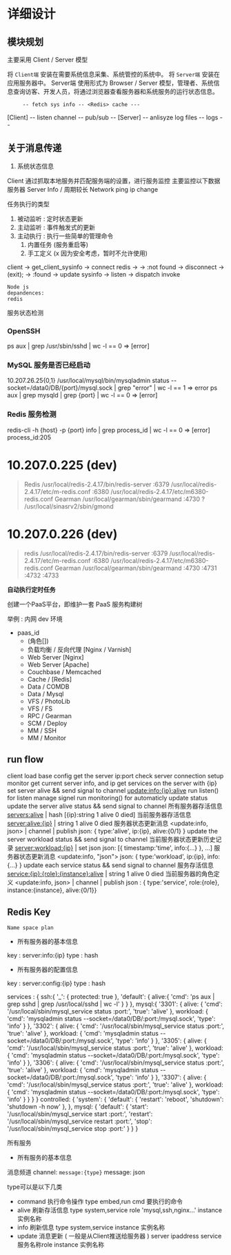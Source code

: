 # 详细设计


## 模块规划

主要采用 Client / Server 模型

将 `Client端` 安装在需要系统信息采集、系统管控的系统中。
将 `Server端` 安装在应用服务器中。
Server端 使用形式为 Browser / Server 模型，管理者、系统信息查询访客、开发人员，将通过浏览器查看服务器和系统服务的运行状态信息。

         -- fetch sys info -- <Redis> cache ---
[Client] -- listen channel -- <Redis> pub/sub -- [Server]
         -- anlisyze log files -- <MySql> logs --
	
## 关于消息传递

1. 系统状态信息

Client 通过抓取本地服务并匹配服务端的设置，进行服务监控
主要监控以下数据
服务器
Server Info / 周期较长
Network
	ping
	ip change


任务执行的类型
1. 被动监听 : 定时状态更新
2. 主动监听 : 事件触发式的更新
3. 主动执行 : 执行一些简单的管理命令
	1. 内置任务 (服务重启等)
	2. 手工定义 (x 因为安全考虑，暂时不允许使用)

client -> get_client_sysinfo -> connect redis -> <match sysinfo>
-> :not found -> disconnect -> (exit);
-> :found -> update sysinfo -> listen -> dispatch invoke


```
Node js 
depandences:
redis
```


服务状态检测
### OpenSSH
ps aux | grep /usr/sbin/sshd | wc -l == 0 => [error]

### MySQL 服务是否已经启动
10.207.26.25{0,1}
/usr/local/mysql/bin/mysqladmin status --socket=/data0/DB/{port}/mysql.sock | grep "error" | wc -l == 1 => error
ps aux | grep mysqld | grep {port} | wc -l == 0 => [error]


### Redis 服务检测
redis-cli -h {host} -p {port} info | grep process_id | wc -l == 0 => [error]
process_id:205



# 10.207.0.225 (dev)
>	Redis
/usr/local/redis-2.4.17/bin/redis-server
	:6379 /usr/local/redis-2.4.17/etc/m-redis.conf
	:6380 /usr/local/redis-2.4.17/etc/m6380-redis.conf
>	Gearman
/usr/local/gearman/sbin/gearmand
	:4730 
>	?
/usr/local/sinasrv2/sbin/gmond

# 10.207.0.226 (dev)
>	redis
/usr/local/redis-2.4.17/bin/redis-server
	:6379 /usr/local/redis-2.4.17/etc/m-redis.conf
	:6380 /usr/local/redis-2.4.17/etc/m6380-redis.conf
>	Gearman
/usr/local/gearman/sbin/gearmand
	:4730 
	:4731 
	:4732 
	:4733



__自动执行定时任务__




创建一个PaaS平台，即维护一套 PaaS 服务构建树

举例 : 内网 dev 环境

* paas_id
	* (角色[])
	* 负载均衡 / 反向代理 [Nginx / Varnish]
	* Web Server [Nginx]
	* Web Server [Apache]
	* Couchbase / Memcached
	* Cache / [Redis]
	* Data / COMDB
	* Data / Mysql
	* VFS / PhotoLib
	* VFS / FS
	* RPC / Gearman
	* SCM / Deploy
	* MM / SSH
	* MM / Monitor


## run flow

client
load base config
	get the server ip:port
	check server connection
setup monitor
	get current server info, and ip
	get services on the server with {ip}
	set server alive && send signal to channel <update:info:{ip}:alive>
	run listen() for listen manage signel
	run monitoring() for automaticly update status
		update the server alive status && send signal to channel
			所有服务器存活信息 <servers:alive> | hash [{ip}:string 1 alive 0 died]
			当前服务器存活信息 <server:alive:{ip}> | string 1 alive 0 died
			服务器状态更新消息 <update:info, json> | channel | publish
				json: { type:'alive', ip:{ip}, alive:{0/1} }
		update the server workload status && send signal to channel
			当前服务器状态更新历史记录 <server:workload:{ip}> | set json
				json: [{ timestamp:'time', info:{...} }, ...]
			服务器状态更新消息 <update:info, "json">
				json: { type:'workload', ip:{ip}, info:{...} }
		update each service status && send signal to channel
			服务存活信息 <service:{ip}:{role}:{instance}:alive> | string 1 alive 0 died
			当前服务器的角色定义 <update:info, json> | channel | publish
				json : { type:'service', role:{role}, instance:{instance}, alive:{0/1}}
			

## Redis Key

	Name space plan

* 所有服务器的基本信息

key : server:info:{ip}
type : hash

* 所有服务器的配置信息

key : server:config:{ip}
type : hash

services : {
	ssh:{
		'_': {
			protected: true
		},
		'default': {
			alive:{
				'cmd': 'ps aux | grep sshd | grep /usr/local/sshd | wc -l'
			}
		}
	},
	mysql:{
		'3301': {
			alive: {
				'cmd': '/usr/local/sbin/mysql_service status :port:',
				'true': 'alive'
			},
			workload: {
				'cmd': 'mysqladmin status --socket=/data0/DB/:port:/mysql.sock',
				'type': 'info'
			}
		},
		'3302': {
			alive: {
				'cmd': '/usr/local/sbin/mysql_service status :port:',
				'true': 'alive'
			},
			workload: {
				'cmd': 'mysqladmin status --socket=/data0/DB/:port:/mysql.sock',
				'type': 'info'
			}
		},
		'3305': {
			alive: {
				'cmd': '/usr/local/sbin/mysql_service status :port:',
				'true': 'alive'
			},
			workload: {
				'cmd': 'mysqladmin status --socket=/data0/DB/:port:/mysql.sock',
				'type': 'info'
			}
		},
		'3306': {
			alive: {
				'cmd': '/usr/local/sbin/mysql_service status :port:',
				'true': 'alive'
			},
			workload: {
				'cmd': 'mysqladmin status --socket=/data0/DB/:port:/mysql.sock',
				'type': 'info'
			}
		},
		'3307': {
			alive: {
				'cmd': '/usr/local/sbin/mysql_service status :port:',
				'true': 'alive'
			},
			workload: {
				'cmd': 'mysqladmin status --socket=/data0/DB/:port:/mysql.sock',
				'type': 'info'
			}
		}
	}
}
controlled: {
	'system': {
		'default': {
			'restart': 'reboot',
			'shutdown': 'shutdown -h now'
		},
	},
	mysql: {
		'default': {
			'start': '/usr/local/sbin/mysql_service start :port:',
			'restart': '/usr/local/sbin/mysql_service restart :port:',
			'stop': '/usr/local/sbin/mysql_service stop :port:'
		}
	}
}

所有服务


* 所有服务的基本信息


消息频道
channel: `message:{type}`
message: json

type可以是以下几类
* command		执行命令操作
	type	embed,run
	cmd		要执行的命令
* alive		刷新存活信息
	type	system,service
	role	'mysql,ssh,nginx...'
	instance	实例名称
* info		刷新信息
	type	system,service
	instance	实例名称
* update	消息更新 ( 一般是从Client推送给服务器 )
	server	ipaddress
	service	服务名称role
	instance 实例名称





